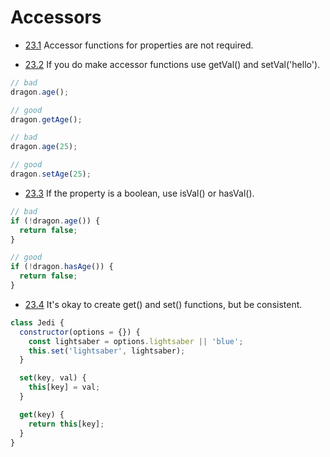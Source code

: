 ---
---

# Accessors

- [23.1](#23.1) <a name='23.1'></a> Accessor functions for properties are not required.


- [23.2](#23.2) <a name='23.2'></a> If you do make accessor functions use getVal() and setVal('hello').

```javascript
// bad
dragon.age();

// good
dragon.getAge();

// bad
dragon.age(25);

// good
dragon.setAge(25);
```


- [23.3](#23.3) <a name='23.3'></a> If the property is a boolean, use isVal() or hasVal().

```javascript
// bad
if (!dragon.age()) {
  return false;
}

// good
if (!dragon.hasAge()) {
  return false;
}
```


- [23.4](#23.4) <a name='23.4'></a> It's okay to create get() and set() functions, but be consistent.

```javascript
class Jedi {
  constructor(options = {}) {
    const lightsaber = options.lightsaber || 'blue';
    this.set('lightsaber', lightsaber);
  }

  set(key, val) {
    this[key] = val;
  }

  get(key) {
    return this[key];
  }
}
```
